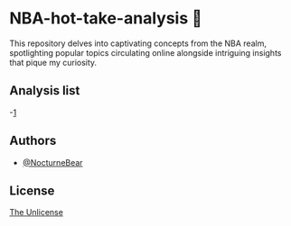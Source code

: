 # NBA-hot-take-analysis 🏀

This repository delves into captivating concepts from the NBA realm, spotlighting popular topics circulating online alongside intriguing insights that pique my curiosity.

## Analysis list

-[1]()

## Authors

- [@NocturneBear](https://github.com/NocturneBear)

## License

[The Unlicense](https://github.com/NocturneBear/NBA-hot-take-analysis/blob/main/LICENSE)
